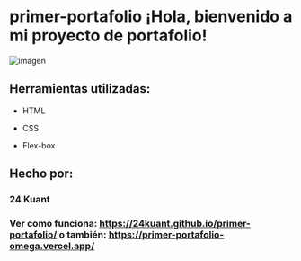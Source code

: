 # primer-portafolio ¡Hola, bienvenido a mi proyecto de portafolio!

![imagen](https://cdn1.gnarususercontent.com.br/6/450324/9facae6f-79bf-48f3-b3a9-b4f9284802d7.png)  


## Herramientas utilizadas:

* HTML

* CSS

* Flex-box

## Hecho por:

### 24 Kuant

### Ver como funciona: https://24kuant.github.io/primer-portafolio/    o también:  https://primer-portafolio-omega.vercel.app/
